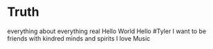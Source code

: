 # Truth
everything about everything real
Hello World Hello #Tyler
I want to be friends with kindred minds and spirits
I love Music
